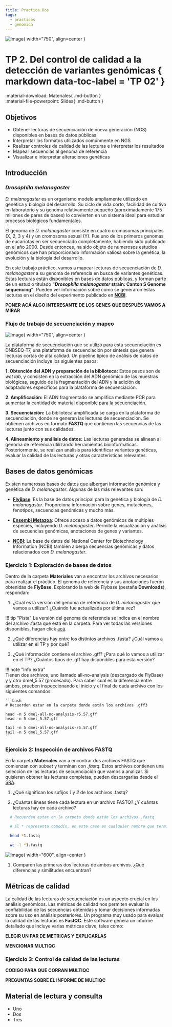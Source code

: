 ```yaml
---
title: Practica Dos
tags: 
  - practicos
  - genomica
---
```


![Image](imagenes/featured.png){ width="750", align=center }

# **TP 2**. Del control de calidad a la detección de variantes genómicas { markdown data-toc-label = 'TP 02' }

[<span style="display:inline-flex;align-items:center;gap:0.4em">:material-download: Materiales</span>](https://drive.google.com/file/d/1b74X8uGOYGTHt_OaJZbn9N385MjwWswV/view?usp=sharing){ .md-button }
[<span style="display:inline-flex;align-items:center;gap:0.4em">:material-file-powerpoint: Slides</span>](https://docs.google.com/presentation/d/1Vb3GfjxVjIiaMuHPtCnXc1vxpQ3hG7AaOPPnJNm9Ew0/edit?usp=sharing){ .md-button }
<!--
[<span style="display:inline-flex;align-items:center;gap:0.4em">:material-youtube: Clase grabada</span>](https://drive.google.com/){ .md-button }
-->

## Objetivos

* Obtener lecturas de secuenciación de nueva generación (NGS) disponibles en bases de datos públicas
* Interpretar los formatos utilizados comúnmente en NGS
* Realizar controles de calidad de las lecturas e interpretar los resultados
* Mapear secuencias al genoma de referencia
* Visualizar e interpretar alteraciones genéticas

## Introducción

### _Drosophila melanogaster_

_D. melanogaster_ es un organismo modelo ampliamente utilizado en genética y biología del desarrollo. Su ciclo de vida corto, facilidad de cultivo en laboratorio y su genoma relativamente pequeño (aproximadamente 175 millones de pares de bases) lo convierten en un sistema ideal para estudiar procesos biológicos fundamentales.

El genoma de _D. melanogaster_ consiste en cuatro cromosomas principales (X, 2, 3 y 4) y un cromosoma sexual (Y). Fue uno de los primeros genomas de eucariotas en ser secuenciado completamente, habiendo sido publicado en el año 2000. Desde entonces, ha sido objeto de numerosos estudios genómicos que han proporcionado información valiosa sobre la genética, la evolución y la biología del desarrollo.

En este trabajo práctico, vamos a mapear lecturas de secuenciación de _D. melanogaster_ a su genoma de referencia en busca de variantes genéticas. Estas lecturas están disponibles en bases de datos públicas, y forman parte de un estudio titulado **"_Drosophila melanogaster_ strain: Canton S Genome sequencing"**. Pueden ver información sobre como se generaron estas lecturas en el diseño del experimento publicado en [**NCBI**](https://www.ncbi.nlm.nih.gov/sra/SRX28785043[accn]). 

**PONER ACÁ ALGO INTERESANTE DE LOS GENES QUE DESPUÉS VAMOS A MIRAR**

### Flujo de trabajo de secuenciación y mapeo 

![Image](imagenes/workflow-ilumina.png){ width="750", align=center }

La plataforma de secuenciación que se utilizó para esta secuenciación es DNBSEQ-T7, una plataforma de secuenciación por síntesis que genera lecturas cortas de alta calidad. Un pipeline típico de análisis de datos de secuenciación incluye los siguientes pasos:

**1. Obtención del ADN y preparación de la biblioteca:** Estos pasos son de _wet lab_, y consisten en la extracción del ADN genómico de las muestras biológicas, seguido de la fragmentación del ADN y la adición de adaptadores específicos para la plataforma de secuenciación.

**2. Amplificación:** El ADN fragmentado se amplifica mediante PCR para aumentar la cantidad de material disponible para la secuenciación.

**3. Secuenciación:** La biblioteca amplificada se carga en la plataforma de secuenciación, donde se generan las lecturas de secuenciación. Se obtienen archivos en formato **FASTQ** que contienen las secuencias de las lecturas junto con sus calidades.

**4. Alineamiento y análisis de datos:** Las lecturas generadas se alinean al genoma de referencia utilizando herramientas bioinformáticas. Posteriormente, se realizan análisis para identificar variantes genéticas, evaluar la calidad de las lecturas y otras características relevantes.

## Bases de datos genómicas

Existen numerosas bases de datos que albergan información genómica y genética de _D. melanogaster_. Algunas de las más relevantes son:

* **[FlyBase](https://flybase.org/)**: Es la base de datos principal para la genética y biología de _D. melanogaster_. Proporciona información sobre genes, mutaciones, fenotipos, secuencias genómicas y mucho más.

* **[Ensembl Metazoa](https://metazoa.ensembl.org/Drosophila_melanogaster/Info/Index)**: Ofrece acceso a datos genómicos de múltiples especies, incluyendo _D. melanogaster_. Permite la visualización y análisis de secuencias genómicas, anotaciones de genes y variantes. 

* **[NCBI](https://www.ncbi.nlm.nih.gov/)**: La base de datos del National Center for Biotechnology Information (NCBI) también alberga secuencias genómicas y datos relacionados con _D. melanogaster_. 


### Ejercicio 1: Exploración de bases de datos 

Dentro de la carpeta **Materiales** van a encontrar los archivos necesarios para realizar el práctico. El genoma de referencia y sus anotaciones fueron obtenidas de **FlyBase**. Explorando la web de Flybase (pestaña **Downloads**), respondan:

1. ¿Cuál es la versión del genoma de referencia de _D. melanogaster_ que vamos a utilizar? ¿Cuándo fue actualizada por última vez?

!!! tip "Pista"
    La versión del genoma de referencia se indica en el nombre del archivo .fasta que está en la carpeta. Para ver todas las versiones disponibles, hagan click [acá](https://flybase.org/genomes/).

2. ¿Qué diferencias hay entre los distintos archivos .fasta? ¿Cuál vamos a utilizar en el TP y por qué?

3. ¿Qué información contiene el archivo .gff? ¿Para qué lo vamos a utilizar en el TP? ¿Cuántos tipos de .gff hay disponibles para esta versión?

!!! note "Info extra"  
    Tienen dos archivos, uno llamado all-no-analysis (descargado de FlyBase) y y otro dmel_5.57 (procesado). Para saber cual es la diferencia entre ambos, prueben inspeccionando el inicio y el final de cada archivo con los siguientes comandos:

    ```bash
    # Recuerden estar en la carpeta donde están los archivos .gff3

    head -n 5 dmel-all-no-analysis-r5.57.gff
    head -n 5 dmel_5.57.gff

    tail -n 5 dmel-all-no-analysis-r5.57.gff
    tail -n 5 dmel_5.57.gff
    ```


### Ejercicio 2: Inspección de archivos FASTQ

En la carpeta **Materiales** van a encontrar dos archivos FASTQ que comienzan con _subset_ y terminan con _.fastq_. Estos archivos contienen una selección de las lecturas de secuenciación que vamos a analizar. Si quisieran obtener las lecturas completas, pueden descargarlas desde el [SRA](https://trace.ncbi.nlm.nih.gov/Traces/?view=run_browser&acc=SRR33554827&display=download). 

1. ¿Qué significan los sufijos _1_ y _2_ de los archivos .fastq?
   
2. ¿Cuántas líneas tiene cada lectura en un archivo FASTQ? ¿Y cuántas lecturas hay en cada archivo?
  ```bash
    # Recuerden estar en la carpeta donde están los archivos .fastq

    # El * representa comodín, en este caso es cualquier nombre que termine en 1.fastq

    head *1.fastq

    wc -l *1.fastq
  ```
![Image](imagenes/fastq_file.png){ width="600", align=center }

1. Comparen las primeras dos lecturas de ambos archivos. ¿Qué diferencias y similitudes encuentran?

## Métricas de calidad

La calidad de las lecturas de secuenciación es un aspecto crucial en los análisis genómicos. Las métricas de calidad nos permiten evaluar la confiabilidad de las secuencias obtenidas y tomar decisiones informadas sobre su uso en análisis posteriores. Un programa muy usado para evaluar la calidad de las lecturas es **FastQC**. Este software genera un informe detallado que incluye varias métricas clave, tales como:

**ELEGIR UN PAR DE METRICAS Y EXPLICARLAS**

**MENCIONAR MULTIQC**

### Ejercicio 3: Control de calidad de las lecturas



**CODIGO PARA QUE CORRAN MULTIQC**

**PREGUNTAS SOBRE EL INFORME DE MULTIQC**




## Material de lectura y consulta

  * Uno
  * Dos
  * Tres